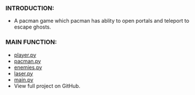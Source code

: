 
### INTRODUCTION:
- A pacman game which pacman has ablity to open portals and teleport to escape ghosts.

### MAIN FUNCTION:
- [player.py](mdfiles/player.md) 
- [pacman.py](mdfiles/pacman.md)
- [enemies.py](mdfiles/enemies.md)
- [laser.py](mdfiles/laser.md)
- [main.py](mdfiles/main.md)
- View full project on GitHub.
